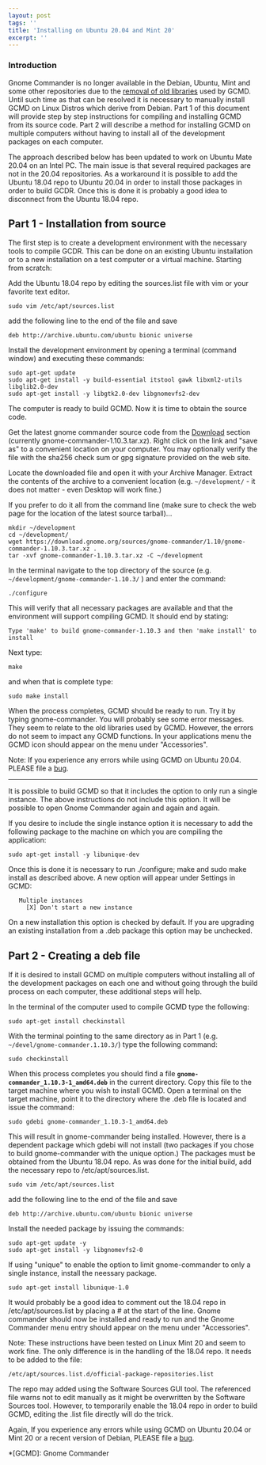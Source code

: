 ```yaml
---
layout: post
tags: ''
title: 'Installing on Ubuntu 20.04 and Mint 20'
excerpt: ''
---
```


### Introduction

Gnome Commander is no longer available in the Debian, Ubuntu, Mint and
some other repositories due to the [removal of old libraries](https://bugs.debian.org/cgi-bin/bugreport.cgi?bug=912383) used by GCMD. Until
such time as that can be resolved it is necessary to manually install
GCMD on Linux Distros which derive from Debian. Part 1 of this document
will provide step by step instructions for compiling and installing GCMD
from its source code. Part 2 will describe a method for installing GCMD
on multiple computers without having to install all of the development
packages on each computer.

The approach described below has been updated to work on Ubuntu Mate 20.04 on
an Intel PC. The main issue is that several required packages are not in the 
20.04 repositories. As a workaround it is possible to add the Ubuntu 18.04
repo to Ubuntu 20.04 in order to install those packages in order to build
GCDR. Once this is done it is probably a good idea to disconnect
from the Ubuntu 18.04 repo.

## Part 1 - Installation from source

The first step is to create a development environment with the necessary
tools to compile GCDR. This can be done on an existing Ubuntu
installation or to a new installation on a test computer or a virtual
machine. Starting from scratch:

Add the Ubuntu 18.04 repo by editing the sources.list file with vim or
your favorite text editor.

```
sudo vim /etc/apt/sources.list
```

add the following line to the end of the file and save

```
deb http://archive.ubuntu.com/ubuntu bionic universe
```

Install the development environment by opening a terminal (command window) and
executing these commands:

```
sudo apt-get update
sudo apt-get install -y build-essential itstool gawk libxml2-utils libglib2.0-dev 
sudo apt-get install -y libgtk2.0-dev libgnomevfs2-dev
```

The computer is ready to build GCMD. Now it is time to obtain the source
code.

Get the latest gnome commander source code from the
[Download](/download.html) section (currently
gnome-commander-1.10.3.tar.xz). Right click on the link and "save as" to
a convenient location on your computer. You may optionally verify the
file with the sha256 check sum or gpg signature provided on the web
site.

Locate the downloaded file and open it with your Archive Manager.
Extract the contents of the archive to a convenient location (e.g.
``` ~/development/ ``` - it does not matter - even Desktop will work fine.)

If you prefer to do it all from the command line (make sure to check the web page for the location of the latest source tarball)...

```
mkdir ~/development
cd ~/development/
wget https://download.gnome.org/sources/gnome-commander/1.10/gnome-commander-1.10.3.tar.xz .
tar -xvf gnome-commander-1.10.3.tar.xz -C ~/development
```

In the terminal navigate to the top directory of the source (e.g. ``` ~/development/gnome-commander-1.10.3/ ``` ) and enter the command:

```
./configure
```

This will verify that all necessary packages are available and that the
environment will support compiling GCMD. It should end by stating:

```
Type 'make' to build gnome-commander-1.10.3 and then 'make install' to install
```

Next type:

```
make
```

and when that is complete type:

```
sudo make install
```

When the process completes, GCMD should be ready to run. Try it by
typing gnome-commander. You will probably see some error messages. They
seem to relate to the old libraries used by GCMD. However, the errors do
not seem to impact any GCMD functions. In your applications menu the GCMD 
icon should appear on the menu under "Accessories". 

Note: If you experience any errors while using GCMD on Ubuntu 20.04.
PLEASE file a [bug](https://gitlab.gnome.org/GNOME/gnome-commander/issues).

-----

It is possible to build GCMD so that it includes the option to only run 
a single instance. The above instructions do not include this option. It 
will be possible to open Gnome Commander again and again and again.

If you desire to include the single instance option it is necessary to
add the following package to the machine on which you are compiling the
application:

```
sudo apt-get install -y libunique-dev
```

Once this is done it is necessary to run ./configure; make and sudo make
install as described above. A new option will appear under Settings in 
GCMD:

```
   Multiple instances
     [X] Don't start a new instance
```

On a new installation this option is checked by default. If you are
upgrading an existing installation from a .deb package this option may
be unchecked.

## Part 2 - Creating a deb file

If it is desired to install GCMD on multiple computers without installing 
all of the development packages on each one and without going through the 
build process on each computer, these additional steps will help.

In the terminal of the computer used to compile GCMD type the following:

```
sudo apt-get install checkinstall
```

With the terminal pointing to the same directory as in Part 1 
(e.g. ``` ~/devel/gnome-commander.1.10.3/ ```) type the following command:


```
sudo checkinstall
```

When this process completes you should find a file
**``` gnome-commander_1.10.3-1_amd64.deb ```** in the current directory. Copy
this file to the target machine where you wish to install GCMD. Open a
terminal on the target machine, point it to the directory where the .deb
file is located and issue the command:

```
sudo gdebi gnome-commander_1.10.3-1_amd64.deb
```

This will result in gnome-commander being installed. However, there is a
dependent package which gdebi will not install (two packages if you chose to
build gnome-commander with the unique option.) The packages must be obtained 
from the Ubuntu 18.04 repo. As was done for the initial build, add the necessary 
repo to /etc/apt/sources.list. 

```
sudo vim /etc/apt/sources.list
```
add the following line to the end of the file and save
```
deb http://archive.ubuntu.com/ubuntu bionic universe
```

Install the needed package by issuing the commands:

```
sudo apt-get update -y
sudo apt-get install -y libgnomevfs2-0
```

If using "unique" to enable the option to limit gnome-commander to only a 
single instance, install the neessary package.

```
sudo apt-get install libunique-1.0
```

It would probably be a good idea to comment out the 18.04 repo in
/etc/apt/sources.list by placing a # at the start of the line.
Gnome commander should now be installed and ready to run and the 
Gnome Commander menu entry should appear on the menu under
"Accessories".

Note:  These instructions have been tested on Linux Mint 20 and
seem to work fine. The only difference is in the handling of the 
18.04 repo. It needs to be added to the file:

```
/etc/apt/sources.list.d/official-package-repositories.list 
```
The repo may added using the Software Sources GUI tool. The referenced file 
warns not to edit manually as it might be overwritten by the Software Sources
tool. However, to temporarily enable the 18.04 repo in order to build GCMD, 
editing the .list file directly will do the trick.

Again, If you experience any errors while using GCMD on Ubuntu 20.04 or Mint 20
or a recent version of Debian, PLEASE file a [bug](https://gitlab.gnome.org/GNOME/gnome-commander/issues).


*[GCMD]: Gnome Commander

